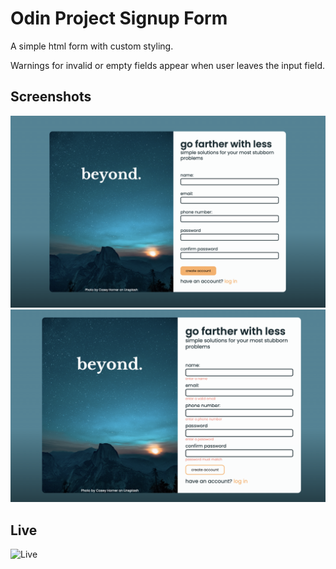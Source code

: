 # Odin Project Signup Form

A simple html form with custom styling. 

Warnings for invalid or empty fields appear when user leaves the input field. 

## Screenshots

![alt text](screenshots/desktop.png "custom form")
![alt text](screenshots/desktop_active.png "custom form with active states")

## Live

![Live](https://moosecowbear.github.io/odin-project-signup-form/)